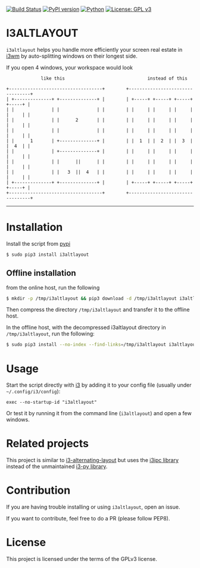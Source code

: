 [![Build Status](https://travis-ci.org/deadc0de6/i3altlayout.svg?branch=master)](https://travis-ci.org/deadc0de6/i3altlayout)
[![PyPI version](https://badge.fury.io/py/i3altlayout.svg)](https://badge.fury.io/py/i3altlayout)
[![Python](https://img.shields.io/pypi/pyversions/i3altlayout.svg)](https://pypi.python.org/pypi/i3altlayout)
[![License: GPL v3](https://img.shields.io/badge/License-GPL%20v3-blue.svg)](http://www.gnu.org/licenses/gpl-3.0)

# I3ALTLAYOUT

`i3altlayout` helps you handle more efficiently your screen real estate in [i3wm](https://i3wm.org/)
by auto-splitting windows on their longest side.

If you open 4 windows, your workspace would look

```
             like this                               instead of this

+-----------------------------------+        +---------------------------------+
| +--------------+ +--------------+ |        | +-----+ +-----+ +-----+ +-----+ |
| |              | |              | |        | |     | |     | |     | |     | |
| |              | |      2       | |        | |     | |     | |     | |     | |
| |              | |              | |        | |     | |     | |     | |     | |
| |      1       | +--------------+ |        | |  1  | |  2  | |  3  | |  4  | |
| |              | +--------------+ |        | |     | |     | |     | |     | |
| |              | |      ||      | |        | |     | |     | |     | |     | |
| |              | |   3  ||  4   | |        | |     | |     | |     | |     | |
| +--------------+ +--------------+ |        | +-----+ +-----+ +-----+ +-----+ |
+-----------------------------------+        +---------------------------------+
```

---

# Installation

Install the script from [pypi](https://pypi.org/project/i3altlayout/)
```bash
$ sudo pip3 install i3altlayout
```

## Offline installation

from the online host, run the following
```bash
$ mkdir -p /tmp/i3altlayout && pip3 download -d /tmp/i3altlayout i3altlayout
```

Then compress the directory `/tmp/i3altlayout` and transfer it to the offline host.

In the offline host, with the decompressed i3altlayout directory in `/tmp/i3altlayout`, run the following:
```bash
$ sudo pip3 install --no-index --find-links=/tmp/i3altlayout i3altlayout
```

# Usage

Start the script directly with [i3](https://i3wm.org/) by adding it to your config file
(usually under `~/.config/i3/config`):
```
exec --no-startup-id "i3altlayout"
```

Or test it by running it from the command line (`i3altlayout`) and
open a few windows.

# Related projects

This project is similar to [i3-alternating-layout](https://github.com/olemartinorg/i3-alternating-layout)
but uses the [i3ipc library](https://github.com/acrisci/i3ipc-python)
instead of the unmaintained [i3-py library](https://github.com/ziberna/i3-py).

# Contribution

If you are having trouble installing or using `i3altlayout`, open an issue.

If you want to contribute, feel free to do a PR (please follow PEP8).

# License

This project is licensed under the terms of the GPLv3 license.
